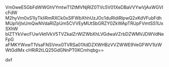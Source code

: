 Vm0weE5GbFdWWGhVYmtwT1ZtMVNjRlZ0TVc5V01XeDBaVVYwVjAxWGVIcFdW
M2hyVm0xS1IyTkliRmRXCk0xSlFWbXhhUzJOc1duRldiRlpwQ2xKdVFubFdh
MUpIVjIxUmQwNVdaRlZpUm5CVVEyMUtSbGRZY0ZkWApTRUpFVmtSS1UxSXhW
blZTYkVwcFUwVktlVkV5TVZkalZrWlZWbXhLVGdwaVZrbDZWMVJDWVdNeFpG
aFMKYWxwT1VsaFNSVmx0TVRSa01XdDZXWHBzVVZWWE9VeGFWV1IzWWtGdlMx
cHRiR2tLQ25GdGNnPT0KCmhqbg==

dxf